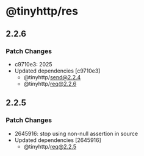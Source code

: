 # @tinyhttp/res

## 2.2.6

### Patch Changes

- c9710e3: 2025
- Updated dependencies [c9710e3]
  - @tinyhttp/send@2.2.4
  - @tinyhttp/req@2.2.6

## 2.2.5

### Patch Changes

- 2645916: stop using non-null assertion in source
- Updated dependencies [2645916]
  - @tinyhttp/req@2.2.5
